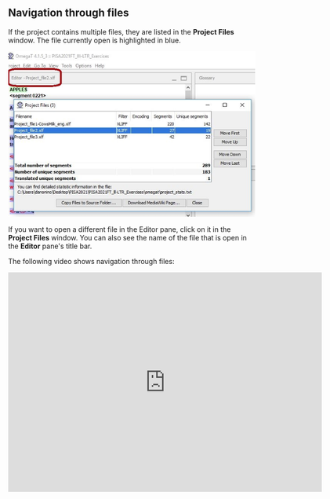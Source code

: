 ## Navigation through files

If the project contains multiple files, they are listed in the **Project Files** window. The file currently open is highlighted in blue.

![](../_assets/img/06_project_files_pane.jpg)

If you want to open a different file in the Editor pane, click on it in the **Project Files** window. You can also see the name of the file that is open in the **Editor** pane's title bar.

The following video shows navigation through files:
<iframe title="vimeo-player" src="https://player.vimeo.com/video/780432248?h=e1e7e40817" width="640" height="447" frameborder="0" allowfullscreen></iframe>
